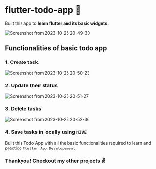 # flutter-todo-app :iphone:

Built this app to **learn flutter and its basic widgets.**

![Screenshot from 2023-10-25 20-49-30](https://github.com/priyankaj04/flutter-todo-app/assets/103273242/49f80c99-d670-494a-b3d3-319200fd4e4d)

## Functionalities of basic todo app
### 1. Create task.


![Screenshot from 2023-10-25 20-50-23](https://github.com/priyankaj04/flutter-todo-app/assets/103273242/93c7146c-9229-4174-bfe8-7a594ef13bc0)

   
### 2. Update their status


![Screenshot from 2023-10-25 20-51-27](https://github.com/priyankaj04/flutter-todo-app/assets/103273242/44a89b29-e8b7-4216-aff8-2bb09d2172e0)

### 3. Delete tasks  


![Screenshot from 2023-10-25 20-52-36](https://github.com/priyankaj04/flutter-todo-app/assets/103273242/dc2bc853-0062-46e1-a830-4ef6ba9769c3)

### 4. Save tasks in locally using ``HIVE``

Built this Todo App with all the basic functionalities required to learn and practice ``Flutter App Developement``

### Thankyou! Checkout my other projects :v:

